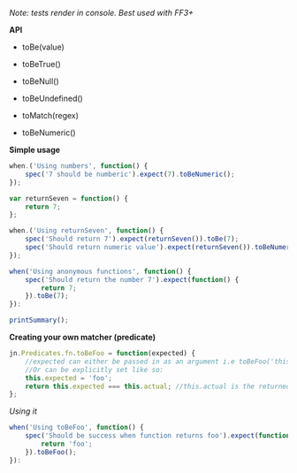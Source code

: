 *Note: tests render in console. Best used with FF3+*
	
**API**

- toBe(value)

- toBeTrue()

- toBeNull()

- toBeUndefined()

- toMatch(regex)

- toBeNumeric()


**Simple usage**


```javascript	
when.('Using numbers', function() {
	spec('7 should be numberic').expect(7).toBeNumeric();
});

var returnSeven = function() {
	return 7;
};

when.('Using returnSeven', function() {
	spec('Should return 7').expect(returnSeven()).toBe(7);
	spec('Should return numeric value').expect(returnSeven()).toBeNumeric();
});

when('Using anonymous functions', function() {
	spec('Should return the number 7').expect(function() {
		return 7;
	}).toBe(7);
}):

printSummary();
```

**Creating your own matcher (predicate)**

```javascript
jn.Predicates.fn.toBeFoo = function(expected) {
	//expected can either be passed in as an argument i.e toBeFoo('this is the expected value');
	//Or can be explicitly set like so:
	this.expected = 'foo';
	return this.expected === this.actual; //this.actual is the returned value from the expect function
};
```

*Using it*

```javascript
when('Using toBeFoo', function() {
	spec('Should be success when function returns foo').expect(function() {
		return 'foo';
	}).toBeFoo();
}):
```